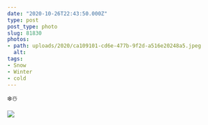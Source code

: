 ```yaml
---
date: "2020-10-26T22:43:50.000Z"
type: post 
post_type: photo
slug: 81830
photos: 
- path: uploads/2020/ca109101-cd6e-477b-9f2d-a516e20248a5.jpeg
  alt: 
tags: 
- Snow
- Winter
- cold
---
```

❄️☃️


![](/uploads/2020/ca109101-cd6e-477b-9f2d-a516e20248a5.jpeg)
